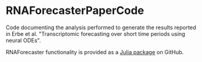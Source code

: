 # RNAForecasterPaperCode

Code documenting the analysis performed to generate the results reported in Erbe et al. "Transcriptomic forecasting over short time periods using neural ODEs".

RNAForecaster functionality is provided as a [Julia package](https://github.com/rossinerbe/RNAForecaster.jl) on GitHub.
